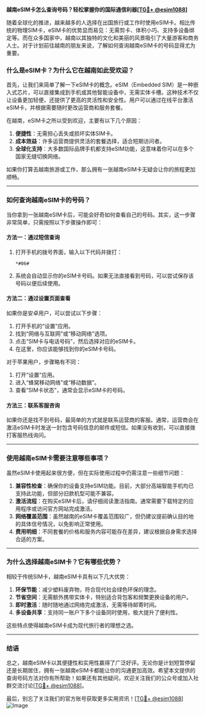 **越南eSIM卡怎么查询号码？轻松掌握你的国际通信利器[[TG💪+ @esim1088](https://t.me/s/esim1088)]**

随着全球化的推进，越来越多的人选择在出国旅行或工作时使用eSIM卡。相比传统的物理SIM卡，eSIM卡的优势显而易见：无需剪卡、体积小巧、支持多设备绑定等。而在众多国家中，越南以其独特的文化和美丽的风景吸引了大量游客和商务人士。对于计划前往越南的朋友来说，了解如何查询越南eSIM卡的号码显得尤为重要。

### **什么是eSIM卡？为什么它在越南如此受欢迎？**

首先，让我们来简单了解一下eSIM卡的概念。eSIM（Embedded SIM）是一种嵌入式芯片，可以直接集成到手机或其他智能设备中，无需实体卡槽。这种技术不仅让设备更加轻便，还提供了更高的灵活性和安全性。用户可以通过在线平台激活eSIM卡，并根据需要随时更改运营商和服务套餐。

在越南，eSIM卡之所以受到欢迎，主要有以下几个原因：

1. **便捷性**：无需担心丢失或损坏实体SIM卡。
2. **成本效益**：许多运营商提供灵活的套餐选择，适合短期访问者。
3. **全球化支持**：大多数国际品牌手机都支持eSIM功能，这意味着你可以在多个国家无缝切换网络。

如果你打算去越南旅游或工作，那么拥有一张越南eSIM卡无疑会让你的旅程更加顺畅。

---

### **如何查询越南eSIM卡的号码？**

当你拿到一张越南eSIM卡后，可能会好奇如何查看自己的号码。其实，这一步骤非常简单，只需按照以下步骤操作即可：

#### **方法一：通过短信查询**
1. 打开手机的拨号界面，输入以下代码并拨打：
   ```
   *#06#
   ```
2. 系统会自动显示你的eSIM卡号码。如果无法直接看到号码，可以尝试保存该号码以便后续使用。

#### **方法二：通过设置页面查看**
如果你是安卓用户，可以尝试以下步骤：
1. 打开手机的“设置”应用。
2. 找到“网络与互联网”或“移动网络”选项。
3. 点击“SIM卡与电话号码”，然后选择对应的eSIM卡。
4. 在这里，你应该能够找到你的eSIM卡号码。

对于苹果用户，步骤略有不同：
1. 打开“设置”应用。
2. 进入“蜂窝移动网络”或“移动数据”。
3. 查看“SIM卡状态”，通常会显示eSIM卡的号码。

#### **方法三：联系客服咨询**
如果你还是找不到号码，最简单的方式就是联系运营商的客服。通常，运营商会在激活eSIM卡时发送一封包含号码信息的邮件或短信。如果没有收到，可以直接拨打客服热线询问。

---

### **使用越南eSIM卡需要注意哪些事项？**

虽然eSIM卡使用起来很方便，但在实际使用过程中仍需注意一些细节问题：

1. **兼容性检查**：确保你的设备支持eSIM功能。目前，大部分高端智能手机均已支持此功能，但部分旧款机型可能不兼容。
2. **激活流程**：在购买eSIM卡后，请仔细阅读激活指南。通常需要下载特定的应用程序或访问官方网站完成激活。
3. **网络覆盖范围**：虽然越南的eSIM卡覆盖范围较广，但仍建议提前确认目的地的具体信号情况，以免影响正常使用。
4. **费用明细**：不同套餐的价格和服务内容可能存在差异，建议根据自身需求选择合适的方案。

---

### **为什么选择越南eSIM卡？它有哪些优势？**

相较于传统SIM卡，越南eSIM卡具有以下几大优势：

1. **环保节能**：减少塑料废弃物，符合现代社会绿色环保的理念。
2. **节省空间**：无需额外携带实体卡，特别适合背包客和频繁更换设备的用户。
3. **即时激活**：随时随地通过网络完成激活，无需等待邮寄时间。
4. **多设备共享**：支持同一账户下多个设备同时使用，极大提升了便利性。

这些特点使得越南eSIM卡成为现代旅行者的理想之选。

---

### **结语**

总之，越南eSIM卡以其便捷性和实用性赢得了广泛好评。无论你是计划短暂停留还是长期居住，拥有一张越南eSIM卡都能让你的沟通更加高效。希望本文提供的查询号码方法对你有所帮助！如果还有其他疑问，欢迎关注我们的公众号或加入社群交流讨论[[TG💪+ @esim1088](https://t.me/s/esim1088)]。

最后，别忘了关注我们的官方账号获取更多实用资讯！[[TG💪+ @esim1088](https://t.me/s/esim1088)] ![Image](https://i.postimg.cc/4NQfJmqS/Snipaste-2025-05-13-00-14-12.png)